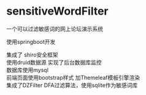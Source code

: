# sensitiveWordFilter
一个可以过滤敏感词的网上论坛演示系统


使用springboot开发  
 
集成了 shiro安全框架  
使用druid数据源 实现了后台数据库监控  
数据库使用mysql  
前端页面使用bootstrap样式 加Themeleaf模板引擎渲染  
集成了DZFilter DFA过滤算法，使用sqlite作为敏感词库  
